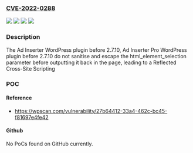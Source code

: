 ### [CVE-2022-0288](https://cve.mitre.org/cgi-bin/cvename.cgi?name=CVE-2022-0288)
![](https://img.shields.io/static/v1?label=Product&message=Ad%20Inserter%20%E2%80%93%20Ad%20Manager%20%26%20AdSense%20Ads&color=blue)
![](https://img.shields.io/static/v1?label=Product&message=Ad%20Inserter%20Pro&color=blue)
![](https://img.shields.io/static/v1?label=Version&message=2.7.10%3C%202.7.10%20&color=brighgreen)
![](https://img.shields.io/static/v1?label=Vulnerability&message=CWE-79%20Cross-site%20Scripting%20(XSS)&color=brighgreen)

### Description

The Ad Inserter WordPress plugin before 2.7.10, Ad Inserter Pro WordPress plugin before 2.7.10 do not sanitise and escape the html_element_selection parameter before outputting it back in the page, leading to a Reflected Cross-Site Scripting

### POC

#### Reference
- https://wpscan.com/vulnerability/27b64412-33a4-462c-bc45-f81697e4fe42

#### Github
No PoCs found on GitHub currently.

